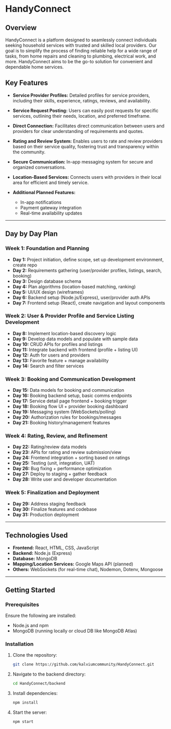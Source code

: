 # HandyConnect

## Overview

HandyConnect is a platform designed to seamlessly connect individuals seeking household services with trusted and skilled local providers. Our goal is to simplify the process of finding reliable help for a wide range of tasks, from home repairs and cleaning to plumbing, electrical work, and more. HandyConnect aims to be the go-to solution for convenient and dependable home services.

## Key Features

* **Service Provider Profiles:** Detailed profiles for service providers, including their skills, experience, ratings, reviews, and availability.
* **Service Request Posting:** Users can easily post requests for specific services, outlining their needs, location, and preferred timeframe.
* **Direct Connection:** Facilitates direct communication between users and providers for clear understanding of requirements and quotes.
* **Rating and Review System:** Enables users to rate and review providers based on their service quality, fostering trust and transparency within the community.
* **Secure Communication:** In-app messaging system for secure and organized conversations.
* **Location-Based Services:** Connects users with providers in their local area for efficient and timely service.
* **Additional Planned Features:**

  * In-app notifications
  * Payment gateway integration
  * Real-time availability updates

---

## Day by Day Plan

### Week 1: Foundation and Planning

* **Day 1:** Project initiation, define scope, set up development environment, create repo
* **Day 2:** Requirements gathering (user/provider profiles, listings, search, booking)
* **Day 3:** Design database schema
* **Day 4:** Plan algorithms (location-based matching, ranking)
* **Day 5:** UI/UX design (wireframes)
* **Day 6:** Backend setup (Node.js/Express), user/provider auth APIs
* **Day 7:** Frontend setup (React), create navigation and layout components

### Week 2: User & Provider Profile and Service Listing Development

* **Day 8:** Implement location-based discovery logic
* **Day 9:** Develop data models and populate with sample data
* **Day 10:** CRUD APIs for profiles and listings
* **Day 11:** Integrate backend with frontend (profile + listing UI)
* **Day 12:** Auth for users and providers
* **Day 13:** Favorite feature + manage availability
* **Day 14:** Search and filter services

### Week 3: Booking and Communication Development

* **Day 15:** Data models for booking and communication
* **Day 16:** Booking backend setup, basic comms endpoints
* **Day 17:** Service detail page frontend + booking trigger
* **Day 18:** Booking flow UI + provider booking dashboard
* **Day 19:** Messaging system (WebSockets/polling)
* **Day 20:** Authorization rules for bookings/messages
* **Day 21:** Booking history/management features

### Week 4: Rating, Review, and Refinement

* **Day 22:** Rating/review data models
* **Day 23:** APIs for rating and review submission/view
* **Day 24:** Frontend integration + sorting based on ratings
* **Day 25:** Testing (unit, integration, UAT)
* **Day 26:** Bug fixing + performance optimization
* **Day 27:** Deploy to staging + gather feedback
* **Day 28:** Write user and developer documentation

### Week 5: Finalization and Deployment

* **Day 29:** Address staging feedback
* **Day 30:** Finalize features and codebase
* **Day 31:** Production deployment

---

## Technologies Used

* **Frontend:** React, HTML, CSS, JavaScript
* **Backend:** Node.js (Express)
* **Database:** MongoDB
* **Mapping/Location Services:** Google Maps API (planned)
* **Others:** WebSockets (for real-time chat), Nodemon, Dotenv, Mongoose

---

## Getting Started

### Prerequisites

Ensure the following are installed:

* Node.js and npm
* MongoDB (running locally or cloud DB like MongoDB Atlas)

### Installation

1. Clone the repository:

   ```bash
   git clone https://github.com/kalviumcommunity/HandyConnect.git
   ```
2. Navigate to the backend directory:

   ```bash
   cd HandyConnect/backend
   ```
3. Install dependencies:

   ```bash
   npm install
   ```
4. Start the server:

   ```bash
   npm start
   ```
